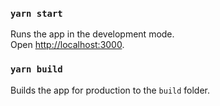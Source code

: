 ### `yarn start`

Runs the app in the development mode.<br />
Open [http://localhost:3000](http://localhost:3000).

### `yarn build`

Builds the app for production to the `build` folder.